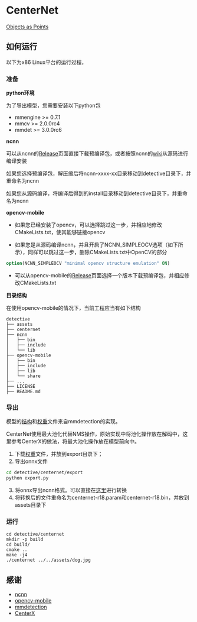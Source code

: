# CenterNet

[Objects as Points](https://arxiv.org/abs/1904.07850)

## 如何运行

以下为x86 Linux平台的运行过程，

### 准备

**python环境**

为了导出模型，您需要安装以下python包

+ mmengine >= 0.7.1
+ mmcv >= 2.0.0rc4
+ mmdet >= 3.0.0rc6

**ncnn**

可以从ncnn的[Release](https://github.com/Tencent/ncnn/releases)页面直接下载预编译包，或者按照ncnn的[wiki](https://github.com/Tencent/ncnn/wiki/how-to-build)从源码进行编译安装

如果您选择预编译包，解压缩后将ncnn-xxxx-xx目录移动到detective目录下，并重命名为ncnn

如果您从源码编译，将编译后得到的install目录移动到detective目录下，并重命名为ncnn

**opencv-mobile**

+ 如果您已经安装了opencv，可以选择跳过这一步，并相应地修改CMakeLists.txt，使其能够链接opencv

+ 如果您是从源码编译ncnn，并且开启了NCNN_SIMPLEOCV选项（如下所示），同样可以跳过这一步，删除CMakeLists.txt中OpenCV的部分

```cmake
option(NCNN_SIMPLEOCV "minimal opencv structure emulation" ON)
```

+ 可以从opencv-mobile的[Release](https://github.com/nihui/opencv-mobile/releases)页面选择一个版本下载预编译包，并相应修改CMakeLists.txt

**目录结构**

在使用opencv-mobile的情况下，当前工程应当有如下结构

```
detective
├── assets
├── centernet
├── ncnn
│   ├── bin
│   ├── include
│   └── lib
├── opencv-mobile
│   ├── bin
│   ├── include
│   ├── lib
│   └── share
├── ...
├── LICENSE
├── README.md
```

### 导出

模型的[结构](https://github.com/open-mmlab/mmdetection/blob/main/configs/centernet/centernet_r18_8xb16-crop512-140e_coco.py)和[权重](https://download.openmmlab.com/mmdetection/v2.0/centernet/centernet_resnet18_140e_coco/centernet_resnet18_140e_coco_20210705_093630-bb5b3bf7.pth)文件来自mmdetection的实现。

CenterNet使用最大池化代替NMS操作，原始实现中将池化操作放在解码中，这里参考CenterX的做法，将最大池化操作放在模型前向中。

1. 下载[权重](https://download.openmmlab.com/mmdetection/v2.0/centernet/centernet_resnet18_140e_coco/centernet_resnet18_140e_coco_20210705_093630-bb5b3bf7.pth)文件，并放到export目录下；
2. 导出onnx文件
```bash
cd detective/centernet/export
python export.py
```
3. 将onnx导出ncnn格式。可以直接在[这里](https://convertmodel.com/)进行转换
4. 将转换后的文件重命名为centernet-r18.param和centernet-r18.bin，并放到assets目录下

### 运行

```shell
cd detective/centernet
mkdir -p build
cd build/
cmake ..
make -j4
./centernet ../../assets/dog.jpg
```

## 感谢

+ [ncnn](https://github.com/Tencent/ncnn)
+ [opencv-mobile](https://github.com/nihui/opencv-mobile)
+ [mmdetection](https://github.com/open-mmlab/mmdetection)
+ [CenterX](https://github.com/JDAI-CV/centerX)
